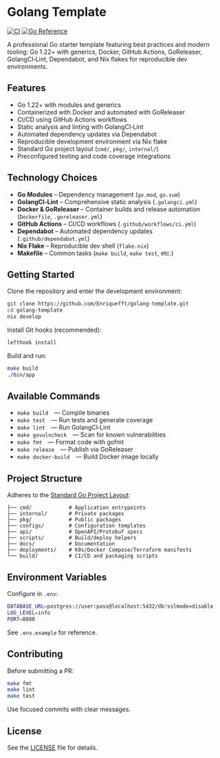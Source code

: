 # Golang Template
[![CI](https://github.com/Enriquefft/golang-template/actions/workflows/ci.yml/badge.svg)](https://github.com/Enriquefft/golang-template/actions/workflows/ci.yml) [![Go Reference](https://pkg.go.dev/badge/github.com/Enriquefft/golang-template.svg)](https://pkg.go.dev/github.com/Enriquefft/golang-template)


A professional Go starter template featuring best practices and modern tooling: Go 1.22+ with generics, Docker, GitHub Actions, GoReleaser, GolangCI‑Lint, Dependabot, and Nix flakes for reproducible dev environments.

## Features

- Go 1.22+ with modules and generics
- Containerized with Docker and automated with GoReleaser
- CI/CD using GitHub Actions workflows
- Static analysis and linting with GolangCI‑Lint
- Automated dependency updates via Dependabot
- Reproducible development environment via Nix flake
- Standard Go project layout (`cmd/`, `pkg/`, `internal/`)
- Preconfigured testing and code coverage integrations

## Technology Choices

- **Go Modules** – Dependency management (`go.mod`, `go.sum`)
- **GolangCI‑Lint** – Comprehensive static analysis (`.golangci.yml`)
- **Docker & GoReleaser** – Container builds and release automation (`Dockerfile`, `.goreleaser.yml`)
- **GitHub Actions** – CI/CD workflows (`.github/workflows/ci.yml`)
- **Dependabot** – Automated dependency updates (`.github/dependabot.yml`)
- **Nix Flake** – Reproducible dev shell (`flake.nix`)
- **Makefile** – Common tasks (`make build`, `make test`, etc.)

## Getting Started

Clone the repository and enter the development environment:

```bash
git clone https://github.com/Enriquefft/golang-template.git
cd golang-template
nix develop
````

Install Git hooks (recommended):

```bash
lefthook install
```

Build and run:

```bash
make build
./bin/app
```

## Available Commands

* `make build` — Compile binaries
* `make test` — Run tests and generate coverage
* `make lint` — Run GolangCI‑Lint
* `make govulncheck` — Scan for known vulnerabilities
* `make fmt` — Format code with gofmt
* `make release` — Publish via GoReleaser
* `make docker-build` — Build Docker image locally

## Project Structure

Adheres to the [Standard Go Project Layout](https://github.com/golang-standards/project-layout):

```
├── cmd/            # Application entrypoints
├── internal/       # Private packages
├── pkg/            # Public packages
├── configs/        # Configuration templates
├── api/            # OpenAPI/Protobuf specs
├── scripts/        # Build/deploy helpers
├── docs/           # Documentation
├── deployments/    # K8s/Docker Compose/Terraform manifests
└── build/          # CI/CD and packaging scripts
```

## Environment Variables

Configure in `.env`:

```bash
DATABASE_URL=postgres://user:pass@localhost:5432/db?sslmode=disable
LOG_LEVEL=info
PORT=8080
```

See `.env.example` for reference.

## Contributing

Before submitting a PR:

```bash
make fmt
make lint
make test
```

Use focused commits with clear messages.

## License

See the [LICENSE](LICENSE) file for details.
